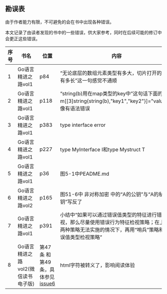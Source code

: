 ## 勘误表

由于作者能力有限，不可避免的会在书中出现各种错误。

本文记录了由读者发现的书中的一些错误，供大家参考，同时在后续可能的修订中会更正这些错误。

|  序号   | 书名  |   位置 | 内容 | 提交者 | 错误类型 | 说明 |
|  ----  | ----  | ----  | ----  | --- | ----  | ----  |
| 1  | Go语言精进之路vol1 | p84 | “无论底层的数组元素类型有多大，切片打开的窗口有多长”这一句感觉不通顺 | chenwenbo1988@outlook.com  | 表达不清 | 改为“无论底层的数组元素是什么类型，切片打开的窗口有多大” |
| 2  | Go语言精进之路vol1 | p118 | “string(b)用在map类型的key中”这句话下面的代码m[[3]string{string(b),"key1","key2"}]="value"好像有语法错误| chenwenbo1988@outlook.com  | 语法错误 | m[[3]string{string(b),"key1","key2"}]="value" 应该删除 |
| 3  | Go语言精进之路vol1 | p383 | type interface error | 大鹏(github.com/Degfy)  | 语法错误 | 应改为 type error interface  |
| 4  | Go语言精进之路vol1 | p227 | type MyInterface I和type Mystruct T | 1264644959@qq.com  | 语法错误 | 应改为 type MyInterface= I和type Mystruct = T  |
| 5  | Go语言精进之路vol1 | p36 | 图5-1中PEADME.md | Yao-Shang Tseng(https://github.com/yakushou730) | typo | 应改为 README.md  |
| 6  | Go语言精进之路vol2 | p165 | 图51-6中 非对称加密 中的“A的公钥”与“A的私钥”写反了 | 1264644959@qq.com | typo | 应将这两者调换一下  |
| 7  | Go语言精进之路vol1 | p391 | 小结中“如果可以通过错误值类型的特征进行错误检视，那么尽量使用错误行为特征检视策略；在上述两种策略无法实施的情况下，再用“哨兵”策略和错误值类型检视策略” | AVOlili(https://github.com/AVOlili) | 表达不清| 应改为：“如果可以通过错误行为特征进行错误检视，那么尽量使用错误行为特征检视策略；在上述两种策略无法实施的情况下，再用“哨兵”策略和错误值类型检视策略；”  |
| 8  | Go语言精进之路vol2(微信读书电子版) | 第47条 和 第49条，具体参见[issue6](https://github.com/bigwhite/GoProgrammingFromBeginnerToMaster/issues/6) | html字符被转义了，影响阅读体验 | AVOlili(https://github.com/AVOlili) | 编辑错误 | 等待微信读书渠道编辑去掉转义，恢复html字符原貌 |


